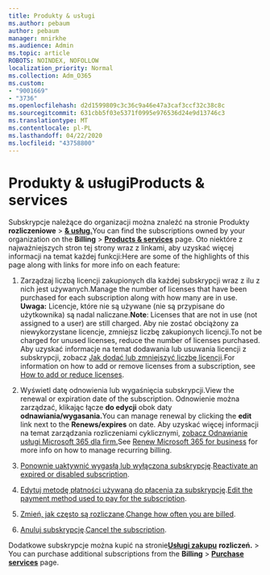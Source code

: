 ```yaml
---
title: Produkty & usługi
ms.author: pebaum
author: pebaum
manager: mnirkhe
ms.audience: Admin
ms.topic: article
ROBOTS: NOINDEX, NOFOLLOW
localization_priority: Normal
ms.collection: Adm_O365
ms.custom:
- "9001669"
- "3736"
ms.openlocfilehash: d2d1599809c3c36c9a46e47a3caf3ccf32c38c8c
ms.sourcegitcommit: 631cbb5f03e5371f0995e976536d24e9d13746c3
ms.translationtype: MT
ms.contentlocale: pl-PL
ms.lasthandoff: 04/22/2020
ms.locfileid: "43758800"
---
```

# <a name="products--services"></a><span data-ttu-id="6ccc7-102">Produkty & usługi</span><span class="sxs-lookup"><span data-stu-id="6ccc7-102">Products & services</span></span>

<span data-ttu-id="6ccc7-103">Subskrypcje należące do organizacji można znaleźć na stronie Produkty **rozliczeniowe** > [**& usług.**](https://go.microsoft.com/fwlink/p/?linkid=842054)</span><span class="sxs-lookup"><span data-stu-id="6ccc7-103">You can find the subscriptions owned by your organization on the **Billing** > [**Products & services**](https://go.microsoft.com/fwlink/p/?linkid=842054) page.</span></span> <span data-ttu-id="6ccc7-104">Oto niektóre z najważniejszych stron tej strony wraz z linkami, aby uzyskać więcej informacji na temat każdej funkcji:</span><span class="sxs-lookup"><span data-stu-id="6ccc7-104">Here are some of the highlights of this page along with links for more info on each feature:</span></span>

1. <span data-ttu-id="6ccc7-105">Zarządzaj liczbą licencji zakupionych dla każdej subskrypcji wraz z ilu z nich jest używanych.</span><span class="sxs-lookup"><span data-stu-id="6ccc7-105">Manage the number of licenses that have been purchased for each subscription along with how many are in use.</span></span>  <span data-ttu-id="6ccc7-106">**Uwaga:** Licencje, które nie są używane (nie są przypisane do użytkownika) są nadal naliczane.</span><span class="sxs-lookup"><span data-stu-id="6ccc7-106">**Note**: Licenses that are not in use (not assigned to a user) are still charged.</span></span>  <span data-ttu-id="6ccc7-107">Aby nie zostać obciążony za niewykorzystane licencje, zmniejsz liczbę zakupionych licencji.</span><span class="sxs-lookup"><span data-stu-id="6ccc7-107">To not be charged for unused licenses, reduce the number of licenses purchased.</span></span> <span data-ttu-id="6ccc7-108">Aby uzyskać informacje na temat dodawania lub usuwania licencji z subskrypcji, zobacz [Jak dodać lub zmniejszyć liczbę licencji](https://docs.microsoft.com/alchemyinsights/how-to-add-or-reduce-licenses).</span><span class="sxs-lookup"><span data-stu-id="6ccc7-108">For information on how to add or remove licenses from a subscription, see [How to add or reduce licenses](https://docs.microsoft.com/alchemyinsights/how-to-add-or-reduce-licenses).</span></span>

2. <span data-ttu-id="6ccc7-109">Wyświetl datę odnowienia lub wygaśnięcia subskrypcji.</span><span class="sxs-lookup"><span data-stu-id="6ccc7-109">View the renewal or expiration date of the subscription.</span></span>  <span data-ttu-id="6ccc7-110">Odnowienie można zarządzać, klikając łącze **do edycji** obok daty **odnawiania/wygasania.**</span><span class="sxs-lookup"><span data-stu-id="6ccc7-110">You can manage renewal by clicking the **edit** link next to the **Renews/expires** on date.</span></span>  <span data-ttu-id="6ccc7-111">Aby uzyskać więcej informacji na temat zarządzania rozliczeniami cyklicznymi, [zobacz Odnawianie usługi Microsoft 365 dla firm.](https://go.microsoft.com/fwlink/?linkid=2119216)</span><span class="sxs-lookup"><span data-stu-id="6ccc7-111">See [Renew Microsoft 365 for business](https://go.microsoft.com/fwlink/?linkid=2119216) for more info on how to manage recurring billing.</span></span>

3. <span data-ttu-id="6ccc7-112">[Ponownie uaktywnić wygasłą lub wyłączona subskrypcję](https://go.microsoft.com/fwlink/?linkid=2117519).</span><span class="sxs-lookup"><span data-stu-id="6ccc7-112">[Reactivate an expired or disabled subscription](https://go.microsoft.com/fwlink/?linkid=2117519).</span></span>

4. <span data-ttu-id="6ccc7-113">[Edytuj metodę płatności używaną do płacenia za subskrypcję](https://go.microsoft.com/fwlink/?linkid=2117167).</span><span class="sxs-lookup"><span data-stu-id="6ccc7-113">[Edit the payment method used to pay for the subscription](https://go.microsoft.com/fwlink/?linkid=2117167).</span></span>

5. <span data-ttu-id="6ccc7-114">[Zmień, jak często są rozliczane](https://go.microsoft.com/fwlink/?linkid=2119112).</span><span class="sxs-lookup"><span data-stu-id="6ccc7-114">[Change how often you are billed](https://go.microsoft.com/fwlink/?linkid=2119112).</span></span>

6. <span data-ttu-id="6ccc7-115">[Anuluj subskrypcję](https://go.microsoft.com/fwlink/?linkid=2119113).</span><span class="sxs-lookup"><span data-stu-id="6ccc7-115">[Cancel the subscription](https://go.microsoft.com/fwlink/?linkid=2119113).</span></span>

<span data-ttu-id="6ccc7-116">Dodatkowe subskrypcje można kupić na stronie[**Usługi zakupu**](https://go.microsoft.com/fwlink/p/?linkid=868433) **rozliczeń.** > </span><span class="sxs-lookup"><span data-stu-id="6ccc7-116">You can purchase additional subscriptions from the **Billing** > [**Purchase services**](https://go.microsoft.com/fwlink/p/?linkid=868433) page.</span></span>
